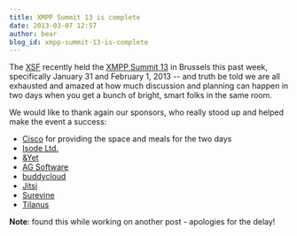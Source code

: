 ```yaml
---
title: XMPP Summit 13 is complete
date: 2013-03-07 12:57
author: bear
blog_id: xmpp-summit-13-is-complete
---
```


The [XSF](http://xmpp.org "XSF") recently held the [XMPP Summit 13](http://wiki.xmpp.org/web/Summit_13 "XMPP Summit 13") in Brussels this past week, specifically January 31 and February 1, 2013 -- and truth be told we are all exhausted and amazed at how much discussion and planning can happen in two days when you get a bunch of bright, smart folks in the same room.

We would like to thank again our sponsors, who really stood up and helped make the event a success:

-   [Cisco](http://www.cisco.com) for providing the space and meals for the two days
-   [Isode Ltd.](http://www.isode.com/)
-   [&Yet](http://andyet.net)
-   [AG Software](http://www.ag-software.de/)
-   [buddycloud](http://buddycloud.com/)
-   [Jitsi](http://jitsi.org)
-   [Surevine](http://www.surevine.com/)
-   [Tilanus](http://tilanus.com)

**Note**: found this while working on another post - apologies for the delay!
